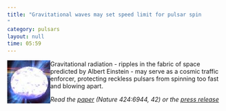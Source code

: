 ```yaml
---
title: "Gravitational waves may set speed limit for pulsar spin
"
category: pulsars
layout: null
time: 05:59
---
```

<!-- header generated from blosxom format post; make_header.pl 23.1.2022 -->
<p>
<!-- created by convert.pl on Tue Jan 31 01:06:56 EST 2012 -->
<!-- converted from ../2003/07/gravitational-waves-may-set-speed.html -->
<!-- Post timestamp Friday, July 04, 2003 1:59 PM -->
<!-- touch -t 200307041359 -->
<!-- Labels: 2003, papers, press, pulsars -->
      <img src="images/pulsar1-3_100.jpg" border="0" align="left">
Gravitational radiation - ripples in the fabric of space predicted by
Albert Einstein - may serve as a cosmic traffic enforcer, protecting
reckless pulsars from spinning too fast and blowing apart.<p>
<em>Read the 
<a href="http://arXiv.org/abs/astro-ph/0307029">paper</a> (Nature 424:6944, 42) or the 
<a href="http://web.mit.edu/newsoffice/nr/2003/pulsars.html">press release</a>
</em>
